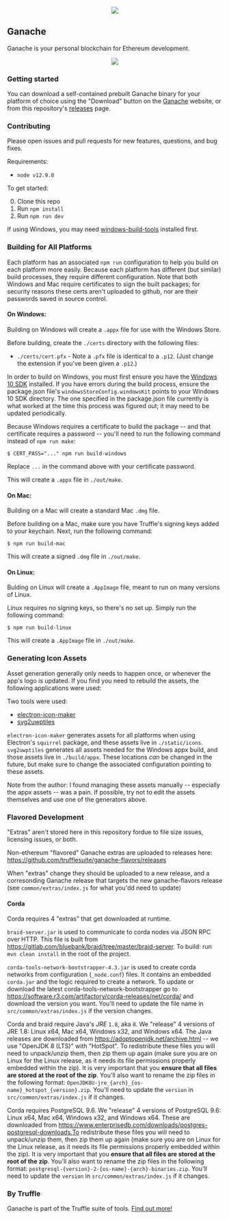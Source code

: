 <p align="center">
  <img src="https://github.com/trufflesuite/ganache/blob/develop/static/icons/png/128x128.png?raw=true")
</p>

## Ganache

Ganache is your personal blockchain for Ethereum development. 

<p align="center">
  <img src="https://github.com/trufflesuite/ganache/blob/develop/.github/images/ganache_screenshot.jpg?raw=true"/>
</p>

### Getting started

You can download a self-contained prebuilt Ganache binary for your platform of choice using the "Download" button on the [Ganache](https://trufflesuite.com/ganache/) website, or from this repository's [releases](https://github.com/trufflesuite/ganache/releases) page.

### Contributing

Please open issues and pull requests for new features, questions, and bug fixes.

Requirements:

- `node v12.9.0`

To get started:

0. Clone this repo
0. Run `npm install`
0. Run `npm run dev`

If using Windows, you may need [windows-build-tools](https://www.npmjs.com/package/windows-build-tools) installed first.

### Building for All Platforms

Each platform has an associated `npm run` configuration to help you build on each platform more easily. Because each platform has different (but similar) build processes, they require different configuration. Note that both Windows and Mac require certificates to sign the built packages; for security reasons these certs aren't uploaded to github, nor are their passwords saved in source control. 

#### On Windows:

Building on Windows will create a `.appx` file for use with the Windows Store.

Before building, create the `./certs` directory with the following files:

* `./certs/cert.pfx` - Note a `.pfx` file is identical to a `.p12`. (Just change the extension if you've been given a `.p12`.)

In order to build on Windows, you must first ensure you have the [Windows 10 SDK](https://developer.microsoft.com/en-us/windows/downloads/windows-10-sdk) installed. If you have errors during the build process, ensure the package.json file's `windowsStoreConfig.windowsKit` points to your Windows 10 SDK directory. The one specified in the package.json file currently is what worked at the time this process was figured out; it may need to be updated periodically.

Because Windows requires a certificate to build the package -- and that certificate requires a password -- you'll need to run the following command instead of `npm run make`:

```
$ CERT_PASS="..." npm run build-windows
```

Replace `...` in the command above with your certificate password.

This will create a `.appx` file in `./out/make`.

#### On Mac: 

Building on a Mac will create a standard Mac `.dmg` file.

Before building on a Mac, make sure you have Truffle's signing keys added to your keychain. Next, run the following command:

```
$ npm run build-mac
```

This will create a signed `.dmg` file in `./out/make`. 

#### On Linux: 

Bulding on Linux will create a `.AppImage` file, meant to run on many versions of Linux.

Linux requires no signing keys, so there's no set up. Simply run the following command:

```
$ npm run build-linux
```

This will create a `.AppImage` file in `./out/make`. 

### Generating Icon Assets

Asset generation generally only needs to happen once, or whenever the app's logo is updated. If you find you need to rebuild the assets, the following applications were used: 

Two tools were used:

* [electron-icon-maker](https://www.npmjs.com/package/electron-icon-maker)
* [svg2uwptiles](https://www.npmjs.com/package/svg2uwptiles)

`electron-icon-maker` generates assets for all platforms when using Electron's `squirrel` package, and these assets live in `./static/icons`. `svg2uwptiles` generates all assets needed for the Windows appx build, and those assets live in `./build/appx`. These locations *can* be changed in the future, but make sure to change the associated configuration pointing to these assets.

Note from the author: I found managing these assets manually -- especially the appx assets -- was a pain. If possible, try not to edit the assets themselves and use one of the generators above.

### Flavored Development

"Extras" aren't stored here in this repository fordue to file size issues, licensing issues, or both.

Non-ethereum "flavored" Ganache extras are uploaded to releases here: https://github.com/trufflesuite/ganache-flavors/releases

When "extras" change they should be uploaded to a new release, and a corresonding Ganache release that targets the new ganache-flavors release (see `common/extras/index.js` for what you'dd need to update)

#### Corda

Corda requires 4 "extras" that get downloaded at runtime.

`braid-server.jar` is used to communicate to corda nodes via JSON RPC over HTTP. This file is built from https://gitlab.com/bluebank/braid/tree/master/braid-server. To build: run `mvn clean install` in the root of the project.

`corda-tools-network-bootstrapper-4.3.jar` is used to create corda networks from configuration (`_node.conf`) files. It contains an embedded `corda.jar` and the logic required to create a network. To update or download the latest corda-tools-network-bootstrapper go to https://software.r3.com/artifactory/corda-releases/net/corda/ and download the version you want. You'll need to update the file name in `src/common/extras/index.js` if the version changes.

Corda and braid require Java's *JRE* `1.8`, aka `8`. We "release" 4 versions of JRE 1.8: Linux x64, Mac x64, Windows x32, and Windows x64. The Java releases are downloaded from https://adoptopenjdk.net/archive.html -- we use "OpenJDK 8 (LTS)" with "HotSpot". To redistribute these files you will need to unpack/unzip them, then zip them up again (make sure you are on Linux for the Linux release, as it needs its file permissions properly embedded within the zip). It is very important that you **ensure that all files are stored at the root of the zip**. You'll also want to rename the zip files in the following format: `OpenJDK8U-jre_{arch}_{os-name}_hotspot_{version}.zip`. You'll need to update the `version` in `src/common/extras/index.js` if it changes.

Corda requires PostgreSQL 9.6. We "release" 4 versions of PostgreSQL 9.6: Linux x64, Mac x64, Windows x32, and Windows x64. These are downloaded from https://www.enterprisedb.com/downloads/postgres-postgresql-downloads.To redistribute these files you will need to unpack/unzip them, then zip them up again (make sure you are on Linux for the Linux release, as it needs its file permissions properly embedded within the zip). It is very important that you **ensure that all files are stored at the root of the zip**. You'll also want to rename the zip files in the following format: `postgresql-{version}-2-{os-name}-{arch}-binaries.zip`. You'll need to update the `version` in `src/common/extras/index.js` if it changes.


### By Truffle

Ganache is part of the Truffle suite of tools. [Find out more!](https://trufflesuite.com)

